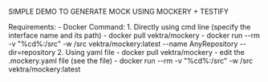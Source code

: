 SIMPLE DEMO TO GENERATE MOCK USING MOCKERY + TESTIFY


Requirements:
    - Docker
Command:
    1. Directly using cmd line (specify the interface name and its path)
        - docker pull vektra/mockery
        - docker run --rm -v "%cd%:/src" -w /src vektra/mockery:latest --name AnyRepository --dir=repository
    2. Using yaml file
        - docker pull vektra/mockery
        - edit the .mockery.yaml file (see the file)
        - docker run --rm -v "%cd%:/src" -w /src vektra/mockery:latest